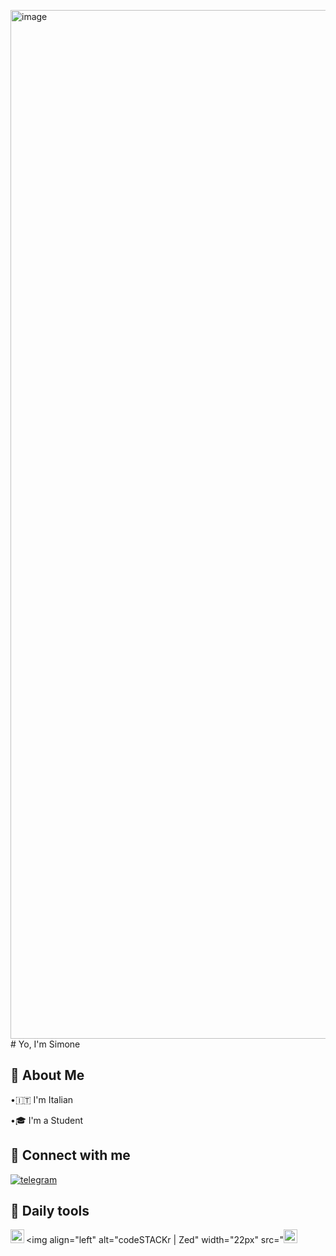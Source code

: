 <img width="1646" height="1646" alt="image" src="https://github.com/user-attachments/assets/fbb27957-c080-40f3-b4b8-19694acfecff" /># Yo, I'm Simone



## 🍁 About Me
•🇮🇹 I'm Italian

•🎓 I'm a Student


## 🔗 Connect with me


[![telegram](https://img.shields.io/badge/Telegram-2CA5E0?style=flat-squeare&logo=telegram&logoColor=white)](https://t.me/simone_cas/)


## 🧰 Daily tools
<img align="left" alt="codeSTACKr | Arch" width="22px" src="https://wiki.installgentoo.com/images/f/f9/Arch-linux-logo.png"/>   <img align="left" alt="codeSTACKr | Zed" width="22px" src="<img width="22" height="22" alt="image" src="https://github.com/user-attachments/assets/a202ff64-8c9b-4cc9-8e8a-6cc62bd65c40" />

